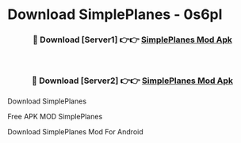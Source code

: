 # Download SimplePlanes - 0s6pl



<div align="center">
<h3>🔴 Download [Server1] 👉👉 <a href="https://momento.my/?title=SimplePlanes">SimplePlanes Mod Apk</a></h3><br>

<h3>🔴 Download [Server2] 👉👉 <a href="https://momento.my/?title=SimplePlanes">SimplePlanes Mod Apk</a></h3>
</div>



Download SimplePlanes 

Free APK MOD SimplePlanes 

Download SimplePlanes Mod For Android
